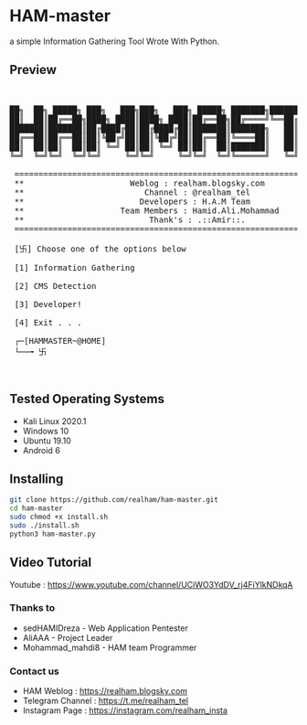 
# HAM-master

a simple Information Gathering Tool Wrote With Python.

## Preview
<pre>


██╗  ██╗ █████╗ ███╗   ███╗███╗   ███╗ █████╗ ███████╗████████╗███████╗██████╗
██║  ██║██╔══██╗████╗ ████║████╗ ████║██╔══██╗██╔════╝╚══██╔══╝██╔════╝██╔══██╗
███████║███████║██╔████╔██║██╔████╔██║███████║███████╗   ██║   █████╗  ██████╔╝
██╔══██║██╔══██║██║╚██╔╝██║██║╚██╔╝██║██╔══██║╚════██║   ██║   ██╔══╝  ██╔══██╗
██║  ██║██║  ██║██║ ╚═╝ ██║██║ ╚═╝ ██║██║  ██║███████║   ██║   ███████╗██║  ██║
╚═╝  ╚═╝╚═╝  ╚═╝╚═╝     ╚═╝╚═╝     ╚═╝╚═╝  ╚═╝╚══════╝   ╚═╝   ╚══════╝╚═╝  ╚═╝

 ==============================================================================
 **                      Weblog : realham.blogsky.com                        **
 **                         Channel : @realham_tel                           **
 **                        Developers : H.A.M Team                           **
 **                    Team Members : Hamid.Ali.Mohammad                     **
 **                          Thank's : .::Amir::.                            **
 ==============================================================================

 [卐] Choose one of the options below

 [1] Information Gathering

 [2] CMS Detection

 [3] Developer!

 [4] Exit . . .

 ┌─[HAMMASTER~@HOME]
 └──╼ 卐


</pre>


## Tested Operating Systems 
- Kali Linux 2020.1
- Windows 10
- Ubuntu 19.10
- Android 6


## Installing
```bash
git clone https://github.com/realham/ham-master.git
cd ham-master
sudo chmod +x install.sh
sudo ./install.sh
python3 ham-master.py
```

## Video Tutorial
Youtube : https://www.youtube.com/channel/UCiWO3YdDV_rj4FiYlkNDkqA


### Thanks to
-    sedHAMIDreza - Web Application Pentester
-    AliAAA - Project Leader
-    Mohammad_mahdi8 - HAM team Programmer



### Contact us
- HAM Weblog : https://realham.blogsky.com
- Telegram Channel : https://t.me/realham_tel
- Instagram Page : https://instagram.com/realham_insta

